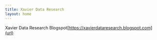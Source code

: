```yaml
---
title: Xavier Data Research
layout: home
---
```


    
Xavier Data Research Blogspot[https://xavierdataresearch.blogspot.com](url)


    

